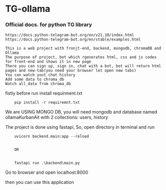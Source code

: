 # TG-ollama

### Official docs. for python TG library
````
https://docs.python-telegram-bot.org/en/v21.10/index.html
https://docs.python-telegram-bot.org/en/stable/examples.html
````

````
This is a web project with fronjt-end, backend, mongodb, chromaDB and Ollama
The purpose of project, bot which rgenerates html, css and js codes for front-end and shows it in new page
There you can sign up, sign in, chat with a bot, bot will return html pages and new-tab(you need your browser let open new tabs)
You can watch yout chat history
Add some data to chroma_db
Watch all_data from chroma_db

`````

fistly before run install requirment.txt


        pip install -r requiremnt.txt


We are USING MONGO DB, you will need mongodb and database named ollamaKurbanAit with 2 collections: users, history

The project is done using fastapi, So, open directory in terminal and run


        uvicorn backend.main:app --reload


        OR


        fastapi run .\backend\main.py

Go to browser and open localhost:8000

then you can use this application
